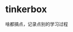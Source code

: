 













































































































# tinkerbox
啥都搞点，记录点别的学习过程
